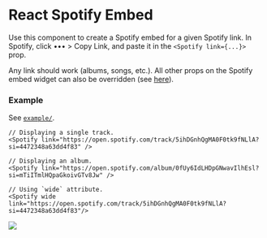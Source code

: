 # React Spotify Embed

Use this component to create a Spotify embed for a given Spotify link. In
Spotify, click ••• > Copy Link, and paste it in the `<Spotify link={...}>` prop.

Any link should work (albums, songs, etc.). All other props on the Spotify embed
widget can also be overridden (see
[here](https://developer.spotify.com/documentation/widgets/generate/embed/)).

### Example

See [`example/`](example/).

```tsx
// Displaying a single track.
<Spotify link="https://open.spotify.com/track/5ihDGnhQgMA0F0tk9fNLlA?si=4472348a63dd4f83" />

// Displaying an album.
<Spotify link="https://open.spotify.com/album/0fUy6IdLHDpGNwavIlhEsl?si=mTiITmlHQpaGkoivGTv8Jw" />

// Using `wide` attribute.
<Spotify wide link="https://open.spotify.com/track/5ihDGnhQgMA0F0tk9fNLlA?si=4472348a63dd4f83"/>
```

![](https://i.imgur.com/QYAXhPe.png)